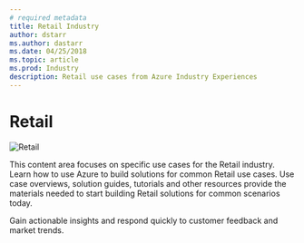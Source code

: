 ```yaml
---
# required metadata
title: Retail Industry 
author: dstarr
ms.author: dastarr
ms.date: 04/25/2018
ms.topic: article
ms.prod: Industry
description: Retail use cases from Azure Industry Experiences
---
```

# Retail

![Retail](/azure/industry/assets/index-assets/retailers.png)

This content area focuses on specific use cases for the Retail industry. Learn how to use Azure to build solutions for common Retail use cases. Use case overviews, solution guides, tutorials and other resources provide the materials needed to start building Retail solutions for common scenarios today.

Gain actionable insights and respond quickly to customer feedback and market trends.